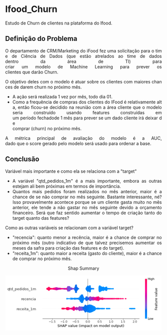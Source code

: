 # Ifood_Churn
Estudo de Churn de clientes na plataforma do Ifood. 

## Definição do Problema

<div align="justify">
  <p>O departamento de CRM/Marketing do iFood fez uma solicitação para o time de Ciência de Dados (que estão atrelados ao time de dados dentro da área de TI) para criar um modelo de Machine Learning para prever os clientes que darão Churn.
  </p>
  <p>O objetivo deles com o modelo é atuar sobre os clientes com maiores chances de darem churn no próximo mês.</p>
  <ul>
    <li>A ação será realizada 1 vez por mês, todo dia 01.</li>
    <li>Como a frequência de compras dos clientes do IFood é relativamente alta, então ficou-se decidido na reunião com a área cliente que o modelo seria construído usando features construídas em um período fechadode 1 mês para prever se um dado cliente irá deixar de</br>comprar (churn) no próximo mês.</li>
  </ul>
  <p>A métrica principal de avaliação do modelo é a AUC, dado que o score gerado pelo modelo será usado para ordenar a base.</p>
</div>

## Conclusão
<div align="justify">

  <p>Variável mais importante e como ela se relaciona com a "target"</p>
  
  <ul>
      <li>A variável "qtd_pedidos_1m" é a mais importante, embora as outras estejam ali bem próximas em termos de importância.</li>
      <li>Quantos mais pedidos foram realizados no mês anterior, maior é a chance de se não comprar no mês seguinte. Bastante interessante, né? Isso provavelmente acontece porque se um cliente gasta muito no mês anterior, ele tende a não gastar no mês seguinte devido a orçamento financeiro. Será que faz sentido aumentar o tempo de criação tanto do target quanto das features?</li>
  </ul>
  
  <p>Como as outras variáveis se relacionam com a variável target?</p>
  
  <ul>
    <li>"recencia": quanto menor a recência, maior é a chance de comprar no próximo mês (outro indicativo de que talvez precisemos aumentar os meses da safra para criação das features e do target).</li>
    <li>"receita_1m": quanto maior a receita (gasto do cliente), maior é a chance de comprar no próximo mês.</li>
  </ul>
</div>

<div align="center">
  <p>Shap Summary</p>
  <img src="https://github.com/Lucas-Sobreira/Ifood_Churn/blob/main/arquivos/shap_sumary.png"/>
</div>

